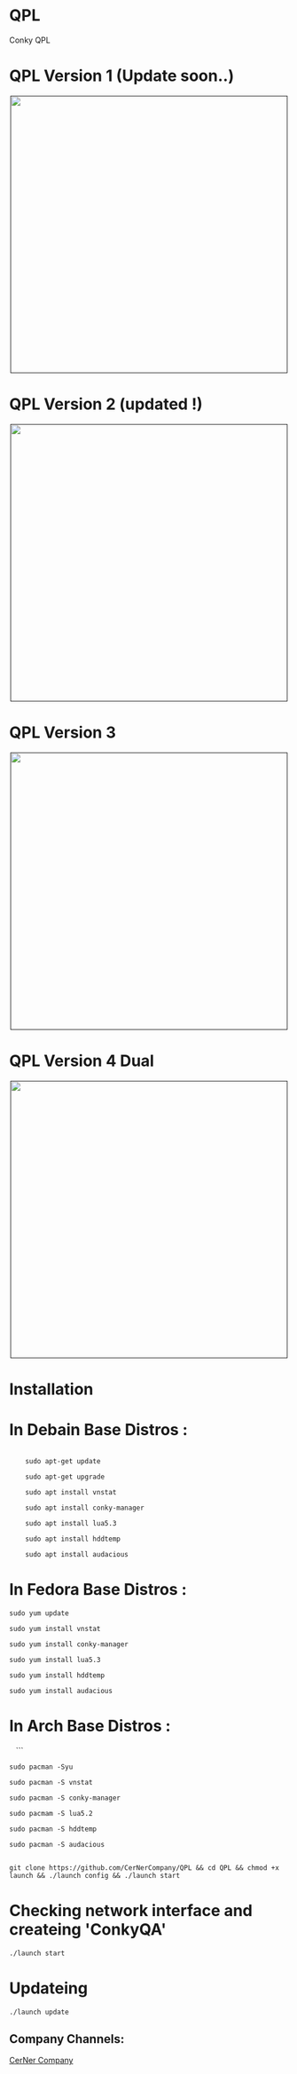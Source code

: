 # QPL
Conky QPL


# QPL Version 1 (Update soon..)

<div align="center"><a href=""><img src="http://s9.picofile.com/file/8326270942/DeepinScreenshot_20180513230716.png" width="500"></a></div>




# QPL Version 2 (updated !)

<div align="center"><a href=""><img src="http://s9.picofile.com/file/8338031800/Screenshot_from_2018_09_23_13_23_46.png" width="500"></a></div>



# QPL Version 3 

<div align="center"><a href=""><img src="http://s8.picofile.com/file/8330540200/DeepinScreenshot_20180630152150.png" width="500"></a></div>




# QPL Version 4 Dual

<div align="center"><a href=""><img src="http://s8.picofile.com/file/8343077834/VP.png" width="500"></a></div>

# Installation


# In Debain Base Distros :
```

    sudo apt-get update 
 
    sudo apt-get upgrade

    sudo apt install vnstat 

    sudo apt install conky-manager
    
    sudo apt install lua5.3
    
    sudo apt install hddtemp
    
    sudo apt install audacious

 ```
# In Fedora Base Distros :

    sudo yum update

    sudo yum install vnstat

    sudo yum install conky-manager
    
    sudo yum install lua5.3

    sudo yum install hddtemp
    
    sudo yum install audacious


# In Arch Base Distros :
    ```
    
    sudo pacman -Syu

    sudo pacman -S vnstat

    sudo pacman -S conky-manager
    
    sudo pacmam -S lua5.2
    
    sudo pacman -S hddtemp
    
    sudo pacman -S audacious


 ```

 git clone https://github.com/CerNerCompany/QPL && cd QPL && chmod +x launch && ./launch config && ./launch start

```




 # Checking network interface and createing 'ConkyQA'
 ```
 ./launch start
 
 ```

# Updateing 

``` 
./launch update

```


Company Channels:
--------------------
[CerNer Company](https://t.me/CerNerCompany)

